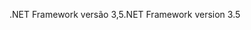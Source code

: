 <span data-ttu-id="4e905-101">.NET Framework versão 3,5</span><span class="sxs-lookup"><span data-stu-id="4e905-101">.NET Framework version 3.5</span></span>